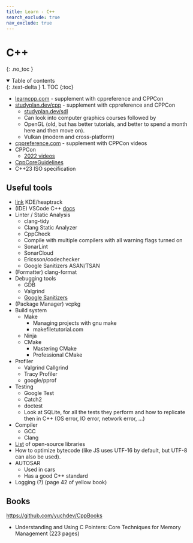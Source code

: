 ```yaml
---
title: Learn - C++
search_exclude: true
nav_exclude: true
---
```


<!-- prettier-ignore-start -->
# C++
{: .no_toc }

<details open markdown="block">
  <summary>
    Table of contents
  </summary>
  {: .text-delta }
1. TOC
{:toc}
</details>

<!-- prettier-ignore-end -->

-   [learncpp.com](https://www.learncpp.com/) - supplement with cppreference and CPPCon
-   [studyplan.dev/cpp](https://www.studyplan.dev/cpp) - supplement with cppreference and CPPCon
    -   [studyplan.dev/sdl](https://www.studyplan.dev/sdl)
    -   Can look into computer graphics courses followed by
    -   OpenGL (old, but has better tutorials, and better to spend a month here and then move on).
    -   Vulkan (modern and cross-platform)
-   [cppreference.com](https://en.cppreference.com/w/) - supplement with CPPCon videos
-   CPPCon
    -   [2022 videos](https://www.youtube.com/playlist?list=PLHTh1InhhwT7gQEuYznhhvAYTel0qzl72)
-   [CppCoreGuidelines](https://github.com/isocpp/CppCoreGuidelines)
-   C++23 ISO specification

## Useful tools

-   [link](https://github.com/KDE/heaptrack) KDE/heaptrack
-   (IDE) VSCode C++ [docs](https://code.visualstudio.com/docs/languages/cpp1)
-   Linter / Static Analysis
    -   clang-tidy
    -   Clang Static Analyzer
    -   CppCheck
    -   Compile with multiple compilers with all warning flags turned on
    -   SonarLint
    -   SonarCloud
    -   Ericsson/codechecker
    -   Google Sanitizers ASAN/TSAN
-   (Formatter) clang-format
-   Debugging tools
    -   GDB
    -   Valgrind
    -   [Google Sanitizers](https://github.com/google/sanitizers?tab=readme-ov-file)
-   (Package Manager) vcpkg
-   Build system
    -   Make
        -   Managing projects with gnu make
        -   makefiletutorial.com
    -   Ninja
    -   CMake
        -   Mastering CMake
        -   Professional CMake
-   Profiler
    -   Valgrind Callgrind
    -   Tracy Profiler
    -   google/pprof
-   Testing
    -   Google Test
    -   Catch2
    -   doctest
    -   Look at SQLite, for all the tests they perform and how to replicate then in C++ (OS error, IO error, network error, ...)
-   Compiler
    -   GCC
    -   Clang
-   [List](https://en.cppreference.com/w/cpp/links/libs) of open-source libraries
-   How to optimize bytecode (like JS uses UTF-16 by default, but UTF-8 can also be used).
-   AUTOSAR
    -   Used in cars
    -   Has a good C++ standard
-   Logging (?) (page 42 of yellow book)

## Books

https://github.com/yuchdev/CppBooks

-   Understanding and Using C Pointers: Core Techniques for Memory Management (223 pages)
